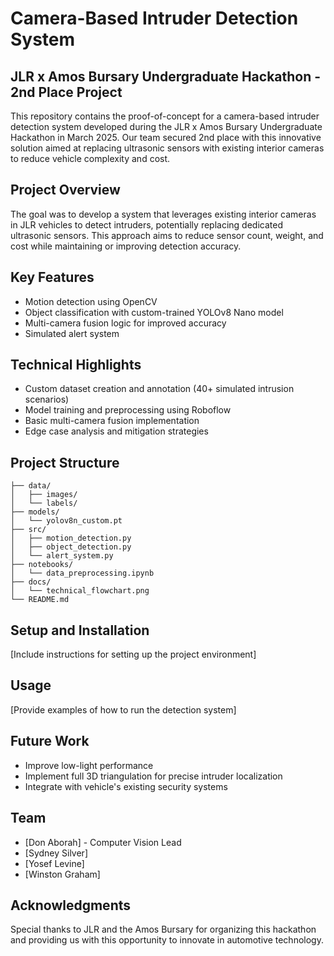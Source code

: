 # Camera-Based Intruder Detection System

## JLR x Amos Bursary Undergraduate Hackathon - 2nd Place Project

This repository contains the proof-of-concept for a camera-based intruder detection system developed during the JLR x Amos Bursary Undergraduate Hackathon in March 2025. Our team secured 2nd place with this innovative solution aimed at replacing ultrasonic sensors with existing interior cameras to reduce vehicle complexity and cost.

## Project Overview

The goal was to develop a system that leverages existing interior cameras in JLR vehicles to detect intruders, potentially replacing dedicated ultrasonic sensors. This approach aims to reduce sensor count, weight, and cost while maintaining or improving detection accuracy.

## Key Features

- Motion detection using OpenCV
- Object classification with custom-trained YOLOv8 Nano model
- Multi-camera fusion logic for improved accuracy
- Simulated alert system

## Technical Highlights

- Custom dataset creation and annotation (40+ simulated intrusion scenarios)
- Model training and preprocessing using Roboflow
- Basic multi-camera fusion implementation
- Edge case analysis and mitigation strategies

## Project Structure

```
├── data/
│   ├── images/
│   └── labels/
├── models/
│   └── yolov8n_custom.pt
├── src/
│   ├── motion_detection.py
│   ├── object_detection.py
│   └── alert_system.py
├── notebooks/
│   └── data_preprocessing.ipynb
├── docs/
│   └── technical_flowchart.png
└── README.md
```

## Setup and Installation

[Include instructions for setting up the project environment]

## Usage

[Provide examples of how to run the detection system]

## Future Work

- Improve low-light performance
- Implement full 3D triangulation for precise intruder localization
- Integrate with vehicle's existing security systems

## Team

- [Don Aborah] - Computer Vision Lead
- [Sydney Silver]
- [Yosef Levine]
- [Winston Graham]

## Acknowledgments

Special thanks to JLR and the Amos Bursary for organizing this hackathon and providing us with this opportunity to innovate in automotive technology.
